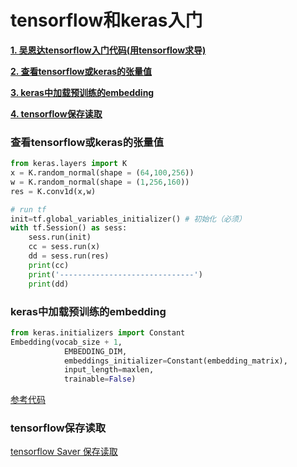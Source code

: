 # tensorflow和keras入门

[**1. 吴恩达tensorflow入门代码(用tensorflow求导)**](1.tensorflow_andrewNg.ipynb)

[**2. 查看tensorflow或keras的张量值**](#查看tensorflow或keras的张量值)

[**3. keras中加载预训练的embedding**](#keras中加载预训练的embedding)

[**4. tensorflow保存读取**](#tensorflow保存读取)

### 查看tensorflow或keras的张量值

```python
from keras.layers import K
x = K.random_normal(shape = (64,100,256))
w = K.random_normal(shape = (1,256,160))
res = K.conv1d(x,w)

# run tf
init=tf.global_variables_initializer() # 初始化（必须）
with tf.Session() as sess:
    sess.run(init)
    cc = sess.run(x)
    dd = sess.run(res)
    print(cc)
    print('------------------------------')
    print(dd)
```

### keras中加载预训练的embedding

```python
from keras.initializers import Constant
Embedding(vocab_size + 1,
            EMBEDDING_DIM,
            embeddings_initializer=Constant(embedding_matrix),
            input_length=maxlen,
            trainable=False)
```
[参考代码](https://github.com/keras-team/keras/blob/master/examples/pretrained_word_embeddings.py)

### tensorflow保存读取

[tensorflow Saver 保存读取](https://morvanzhou.github.io/tutorials/machine-learning/tensorflow/5-06-save/)


